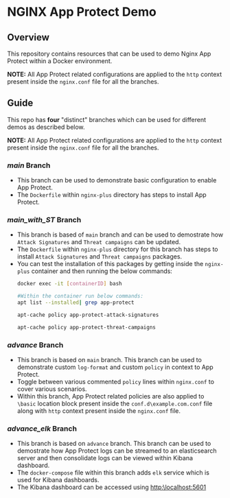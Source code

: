 # NGINX App Protect Demo

## Overview

This repository contains resources that can be used to demo Nginx App Protect within a Docker environment.

**NOTE:** All App Protect related configurations are applied to the `http` context present inside the `nginx.conf` file for all the branches. 

## Guide

This repo has **four** "distinct" branches which can be used for different demos as described below.

**NOTE:** All App Protect related configurations are applied to the `http` context present inside the `nginx.conf` file for all the branches.

### ***main* Branch** 
- This branch can be used to demonstrate basic configuration to enable App Protect. 
- The `Dockerfile` within `nginx-plus` directory has steps to install App Protect.
  
### ***main_with_ST* Branch**
- This branch is based of `main` branch and can be used to demostrate how `Attack Signatures` and `Threat campaigns` can be updated.
- The `Dockerfile` within `nginx-plus` directory for this branch has steps to install `Attack Signatures` and `Threat campaigns` packages.
- You can test the installation of this packages by getting inside the `nginx-plus` container and then running the below commands:
  ```bash
  docker exec -it [containerID] bash

  #Within the container run below commands:
  apt list --installed| grep app-protect

  apt-cache policy app-protect-attack-signatures

  apt-cache policy app-protect-threat-campaigns  
  ```

### ***advance* Branch**
- This branch is based on `main` branch. This branch can be used to demonstrate custom `log-format` and custom `policy` in context to App Protect.
- Toggle between various commented `policy` lines within `nginx.conf` to cover various scenarios.
- Within this branch, App Protect related policies are also applied to `\basic` location block present inside the `conf.d\example.com.conf` file along with `http` context present inside the `nginx.conf` file.

### ***advance_elk* Branch**
- This branch is based on `advance` branch. This branch can be used to demostrate how App Protect logs can be streamed to an elasticsearch server and then consolidate logs can be viewed within Kibana dashboard.
- The `docker-compose` file within this branch adds `elk` service which is used for Kibana dashboards.
- The Kibana dashboard can be accessed using [http:\\localhost:5601](http://localhost:5601/)